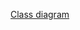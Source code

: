 [Class diagram](https://drive.google.com/file/d/1iBqCwOYX1qiPVnYdD7YzLHf1Yd7hxVmg/view?usp=sharing)
